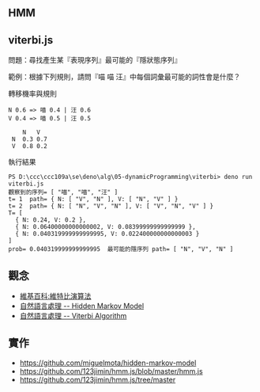 ## HMM

## viterbi.js

問題：尋找產生某『表現序列』最可能的『隱狀態序列』

範例：根據下列規則，請問『喵 喵 汪』中每個詞彙最可能的詞性會是什麼？

轉移機率與規則

```
N 0.6 => 喵 0.4 | 汪 0.6
V 0.4 => 喵 0.5 | 汪 0.5

    N   V
 N  0.3 0.7
 V  0.8 0.2
```

執行結果

```
PS D:\ccc\ccc109a\se\deno\alg\05-dynamicProgramming\viterbi> deno run viterbi.js
觀察到的序列= [ "喵", "喵", "汪" ]
t= 1  path= { N: [ "V", "N" ], V: [ "N", "V" ] }
t= 2  path= { N: [ "N", "V", "N" ], V: [ "V", "N", "V" ] }
T= [
  { N: 0.24, V: 0.2 },
  { N: 0.06400000000000002, V: 0.08399999999999999 },
  { N: 0.040319999999999995, V: 0.022400000000000003 }
]
prob= 0.040319999999999995  最可能的隱序列 path= [ "N", "V", "N" ]
```

## 觀念

* [維基百科:維特比演算法](https://zh.wikipedia.org/wiki/%E7%BB%B4%E7%89%B9%E6%AF%94%E7%AE%97%E6%B3%95)
* [自然語言處理 -- Hidden Markov Model](https://ckmarkoh.github.io/blog/2014/04/03/natural-language-processing-hidden-markov-models/)
* [自然語言處理 -- Viterbi Algorithm](https://ckmarkoh.github.io/blog/2014/04/06/natural-language-processing-viterbi-algorithm/)

## 實作

* https://github.com/miguelmota/hidden-markov-model
* https://github.com/123jimin/hmm.js/blob/master/hmm.js
* https://github.com/123jimin/hmm.js/tree/master
